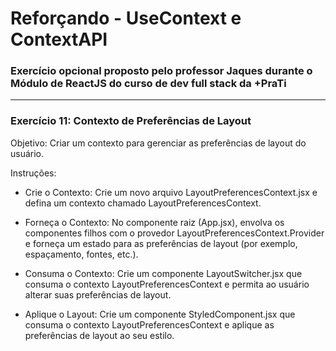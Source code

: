 <h1>Reforçando - UseContext e ContextAPI</h1>

### Exercício opcional proposto pelo professor Jaques durante o Módulo de ReactJS do curso de dev full stack da +PraTi

<hr/>

### Exercício 11: Contexto de Preferências de Layout

Objetivo: Criar um contexto para gerenciar as preferências de layout do usuário.

Instruções:

- Crie o Contexto: Crie um novo arquivo LayoutPreferencesContext.jsx e defina um contexto chamado LayoutPreferencesContext.
- Forneça o Contexto: No componente raiz (App.jsx), envolva os componentes filhos com o provedor LayoutPreferencesContext.Provider e forneça um estado para as preferências de layout (por exemplo, espaçamento, fontes, etc.).
- Consuma o Contexto: Crie um componente LayoutSwitcher.jsx que consuma o contexto LayoutPreferencesContext e permita ao usuário alterar suas preferências de layout.

- Aplique o Layout: Crie um componente StyledComponent.jsx que consuma o contexto LayoutPreferencesContext e aplique as preferências de layout ao seu estilo.
